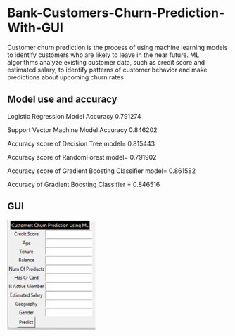 # Bank-Customers-Churn-Prediction-With-GUI
Customer churn prediction is the process of using machine learning models to identify customers who are likely to leave in the near future. ML algorithms analyze existing customer data, such as credit score and estimated salary, to identify patterns of customer behavior and make predictions about upcoming churn rates
## Model use and accuracy

Logistic Regression Model Accuracy 0.791274

Support Vector Machine Model Accuracy 0.846202

Accuracy score of Decision Tree model= 0.815443

Accuracy score of RandomForest model= 0.791902

Accuracy score of Gradient Boosting Classifier model= 0.861582

Accuracy of Gradient Boosting Classifier = 0.846516


## GUI

<img align="center" alt="dataanalysis"  width = "200" height = "250px" src="Screenshot 2023-12-12 131313.png">
